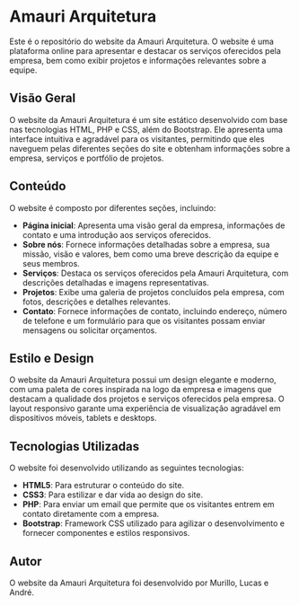 # Amauri Arquitetura

Este é o repositório do website da Amauri Arquitetura. O website é uma plataforma online para apresentar e destacar os serviços oferecidos pela empresa, bem como exibir projetos e informações relevantes sobre a equipe.

## Visão Geral

O website da Amauri Arquitetura é um site estático desenvolvido com base nas tecnologias HTML, PHP e CSS, além do Bootstrap. Ele apresenta uma interface intuitiva e agradável para os visitantes, permitindo que eles naveguem pelas diferentes seções do site e obtenham informações sobre a empresa, serviços e portfólio de projetos.

## Conteúdo

O website é composto por diferentes seções, incluindo:

- **Página inicial**: Apresenta uma visão geral da empresa, informações de contato e uma introdução aos serviços oferecidos.
- **Sobre nós**: Fornece informações detalhadas sobre a empresa, sua missão, visão e valores, bem como uma breve descrição da equipe e seus membros.
- **Serviços**: Destaca os serviços oferecidos pela Amauri Arquitetura, com descrições detalhadas e imagens representativas.
- **Projetos**: Exibe uma galeria de projetos concluídos pela empresa, com fotos, descrições e detalhes relevantes.
- **Contato**: Fornece informações de contato, incluindo endereço, número de telefone e um formulário para que os visitantes possam enviar mensagens ou solicitar orçamentos.

## Estilo e Design

O website da Amauri Arquitetura possui um design elegante e moderno, com uma paleta de cores inspirada na logo da empresa e imagens que destacam a qualidade dos projetos e serviços oferecidos pela empresa. O layout responsivo garante uma experiência de visualização agradável em dispositivos móveis, tablets e desktops.

## Tecnologias Utilizadas

O website foi desenvolvido utilizando as seguintes tecnologias:

- **HTML5**: Para estruturar o conteúdo do site.
- **CSS3**: Para estilizar e dar vida ao design do site.
- **PHP**: Para enviar um email que permite que os visitantes entrem em contato diretamente com a empresa.
- **Bootstrap**: Framework CSS utilizado para agilizar o desenvolvimento e fornecer componentes e estilos responsivos.

## Autor

O website da Amauri Arquitetura foi desenvolvido por Murillo, Lucas e André.

